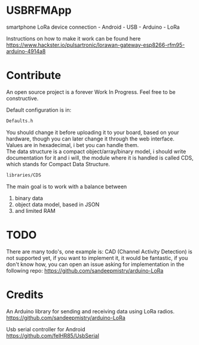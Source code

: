 # USBRFMApp
smartphone LoRa device connection - Android - USB - Arduino - LoRa

Instructions on how to make it work can be found here https://www.hackster.io/pulsartronic/lorawan-gateway-esp8266-rfm95-arduino-4914a8

# Contribute
An open source project is a forever Work In Progress. Feel free to be constructive.

Default configuration is in:
```sh
Defaults.h
```
You should change it before uploading it to your board, based on your hardware, though you can later change it through the web interface.  
Values are in hexadecimal, i bet you can handle them.  
The data structure is a compact object/array/binary model, i should write documentation for it and i will, the module where it is handled is called CDS,
which stands for Compact Data Structure.
```sh
libraries/CDS
```
The main goal is to work with a balance between
1) binary data
2) object data model, based in JSON
3) and limited RAM



# TODO
There are many todo's, one example is: CAD (Channel Activity Detection) is not supported yet, if you want
to implement it, it would be fantastic, if you don't know how, you can open an issue asking for implementation
in the following repo: https://github.com/sandeepmistry/arduino-LoRa



# Credits
An Arduino library for sending and receiving data using LoRa radios.  
https://github.com/sandeepmistry/arduino-LoRa

Usb serial controller for Android  
https://github.com/felHR85/UsbSerial
